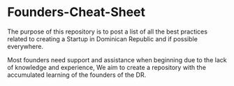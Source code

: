 Founders-Cheat-Sheet
==============================

The purpose of this repository is to post a list of all the best practices related to creating a Startup in Dominican Republic and if possible everywhere.

Most founders need support and assistance when beginning due to the lack of knowledge and experience, We aim to create a repository with the accumulated learning of the founders of the DR.
